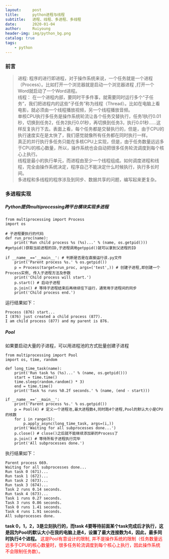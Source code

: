 ```yaml
--- 
layout:     post
title:      python进程与线程
subtitle:   进程、线程、多进程、多线程
date:       2020-01-04
author:     Ruiyoung
header-img: img/python_bg.png
catalog: true
tags:
    - python
---
```


### 前言 

> 进程: 程序的进行即进程，对于操作系统来说，一个任务就是一个进程（Process）。比如打开一个浏览器就是启动一个浏览器进程 ,打开一个Word就启动了一个Word进程。  
> 线程： 在一个进程内部，要同时干多件事，就需要同时运行多个“子任务”，我们把进程内的这些“子任务”称为线程（Thread）。比如在电脑上看电影，就必须由一个线程播放视频，另一个线程播放音频。  
> 单核CPU执行多任务是操作系统轮流让各个任务交替执行，任务1执行0.01秒，切换到任务2，任务2执行0.01秒，再切换到任务3，执行0.01秒……这样反复执行下去。表面上看，每个任务都是交替执行的，但是，由于CPU的执行速度实在是太快了，我们感觉就像所有任务都在同时执行一样。  
> 真正的并行执行多任务只能在多核CPU上实现，但是，由于任务数量远远多于CPU的核心数量，所以，操作系统也会自动把很多任务轮流调度到每个核心上执行。  
> 线程是最小的执行单元，而进程由至少一个线程组成。如何调度进程和线程，完全由操作系统决定，程序自己不能决定什么时候执行，执行多长时间。  
> 多进程和多线程的程序涉及到同步、数据共享的问题，编写起来更复杂。  

### 多进程实现  

##### Python提供multiprocessing跨平台模块实现多进程  

```{.python}
from multiprocessing import Process
import os  

# 子进程要执行的代码
def run_proc(name):
    print('Run child process %s (%s)...' % (name, os.getpid()))  #getpid()获取当前进程的ID,子进程调用getppid()就可以拿到父进程的ID 

if __name__=='__main__': # 判断是否是在直接运行该.py文件
    print('Parent process %s.' % os.getpid())
    p = Process(target=run_proc, args=('test',)) # 创建子进程,即创建一个Process实例, 传入子进程方法及参数  
    print('Child process will start.')
    p.start() # 启动子进程
    p.join() # 等待子进程结束后再继续往下运行，通常用于进程间的同步
    print('Child process end.')
```

运行结果如下：  

```{.python}
Process (876) start...
I (876) just created a child process (877).
I am child process (877) and my parent is 876.
```

##### Pool  

如果要启动大量的子进程，可以用进程池的方式批量创建子进程  

```{.python}
from multiprocessing import Pool
import os, time, random

def long_time_task(name):
    print('Run task %s (%s)...' % (name, os.getpid()))
    start = time.time()
    time.sleep(random.random() * 3)
    end = time.time()
    print('Task %s runs %0.2f seconds.' % (name, (end - start)))

if __name__=='__main__':
    print('Parent process %s.' % os.getpid())
    p = Pool(4) # 定义一个进程池,最大进程数4,同时跑4个进程,Pool的默认大小是CPU的核数  
    for i in range(5):
        p.apply_async(long_time_task, args=(i,))
    print('Waiting for all subprocesses done...')
    p.close() # close()之后就不能继续添加新的Process了
    p.join() # 等待所有子进程执行完毕
    print('All subprocesses done.')
```

执行结果如下：

```{.python}
Parent process 669.
Waiting for all subprocesses done...
Run task 0 (671)...
Run task 1 (672)...
Run task 2 (673)...
Run task 3 (674)...
Task 2 runs 0.14 seconds.
Run task 4 (673)...
Task 1 runs 0.27 seconds.
Task 3 runs 0.86 seconds.
Task 0 runs 1.41 seconds.
Task 4 runs 1.91 seconds.
All subprocesses done.
```

**task 0，1，2，3是立刻执行的，而task 4要等待前面某个task完成后才执行，这是因为Pool的默认大小在我的电脑上是4，设置了最大连接数为4，因此，最多同时执行4个进程。**
<font color=red>
这是Pool有意设计的限制, 并不是操作系统的限制（任务数量远远多于CPU的核心数量时，很多任务轮流调度到每个核心上执行，因此操作系统不会限制任务数）。
</font>
